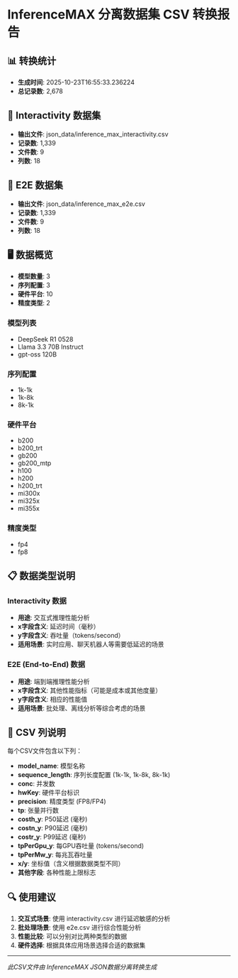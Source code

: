 # InferenceMAX 分离数据集 CSV 转换报告

## 📊 转换统计
- **生成时间**: 2025-10-23T16:55:33.236224
- **总记录数**: 2,678

## 📄 Interactivity 数据集
- **输出文件**: json_data/inference_max_interactivity.csv
- **记录数**: 1,339
- **文件数**: 9
- **列数**: 18

## 📄 E2E 数据集
- **输出文件**: json_data/inference_max_e2e.csv
- **记录数**: 1,339
- **文件数**: 9
- **列数**: 18

## 🖥️ 数据概览
- **模型数量**: 3
- **序列配置**: 3
- **硬件平台**: 10
- **精度类型**: 2

### 模型列表
- DeepSeek R1 0528
- Llama 3.3 70B Instruct
- gpt-oss 120B

### 序列配置
- 1k-1k
- 1k-8k
- 8k-1k

### 硬件平台
- b200
- b200_trt
- gb200
- gb200_mtp
- h100
- h200
- h200_trt
- mi300x
- mi325x
- mi355x

### 精度类型
- fp4
- fp8

## 📋 数据类型说明

### Interactivity 数据
- **用途**: 交互式推理性能分析
- **x字段含义**: 延迟时间（毫秒）
- **y字段含义**: 吞吐量（tokens/second）
- **适用场景**: 实时应用、聊天机器人等需要低延迟的场景

### E2E (End-to-End) 数据
- **用途**: 端到端推理性能分析
- **x字段含义**: 其他性能指标（可能是成本或其他度量）
- **y字段含义**: 相应的性能值
- **适用场景**: 批处理、离线分析等综合考虑的场景

## 📄 CSV 列说明
每个CSV文件包含以下列：
- **model_name**: 模型名称
- **sequence_length**: 序列长度配置 (1k-1k, 1k-8k, 8k-1k)
- **conc**: 并发数
- **hwKey**: 硬件平台标识
- **precision**: 精度类型 (FP8/FP4)
- **tp**: 张量并行数
- **costh_y**: P50延迟 (毫秒)
- **costn_y**: P90延迟 (毫秒)
- **costr_y**: P99延迟 (毫秒)
- **tpPerGpu_y**: 每GPU吞吐量 (tokens/second)
- **tpPerMw_y**: 每兆瓦吞吐量
- **x/y**: 坐标值（含义根据数据类型不同）
- **其他字段**: 各种性能上限标志

## 🔍 使用建议
1. **交互式场景**: 使用 interactivity.csv 进行延迟敏感的分析
2. **批处理场景**: 使用 e2e.csv 进行综合性能分析
3. **性能比较**: 可以分别对比两种类型的数据
4. **硬件选择**: 根据具体应用场景选择合适的数据集

---

*此CSV文件由 InferenceMAX JSON数据分离转换生成*
